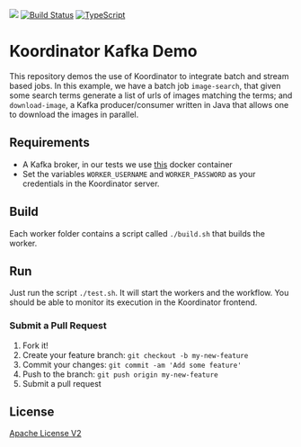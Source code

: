 [![](http://slack.xcomponent.com/badge.svg)](http://slack.xcomponent.com/)
[![Build Status](https://travis-ci.org/xcomponent/koordinator-kafka-demo.svg?branch=master)](https://travis-ci.org/xcomponent/koordinator-kafka-demo)
[![TypeScript](https://badges.frapsoft.com/typescript/love/typescript.png?v=101)](https://github.com/ellerbrock/typescript-badges/)

# Koordinator Kafka Demo

This repository demos the use of Koordinator to integrate batch and stream
based jobs. In this example, we have a batch job `image-search`, that given some
search terms generate a list of urls of images matching the terms; and
`download-image`, a Kafka producer/consumer written in Java that allows one to
download the images in parallel.

## Requirements

* A Kafka broker, in our tests we use [this](https://hub.docker.com/r/spotify/kafka/) docker container
* Set the variables `WORKER_USERNAME` and `WORKER_PASSWORD` as your credentials
  in the Koordinator server.

## Build

Each worker folder contains a script called `./build.sh` that builds the
worker. 

## Run

Just run the script `./test.sh`. It will start the workers and the workflow.
You should be able to monitor its execution in the Koordinator frontend.

### Submit a Pull Request

1.  Fork it!
2.  Create your feature branch: `git checkout -b my-new-feature`
3.  Commit your changes: `git commit -am 'Add some feature'`
4.  Push to the branch: `git push origin my-new-feature`
5.  Submit a pull request

## License

[Apache License V2](https://raw.githubusercontent.com/xcomponent/koordinator-kafka-demo/master/LICENSE)

